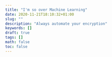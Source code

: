 ```yaml
---
title: "I'm so over Machine Learning"
date: 2020-11-21T18:10:32+01:00
slug: ""
description: "Always automate your encryption"
keywords: []
draft: true
tags: []
math: false
toc: false
---
```

